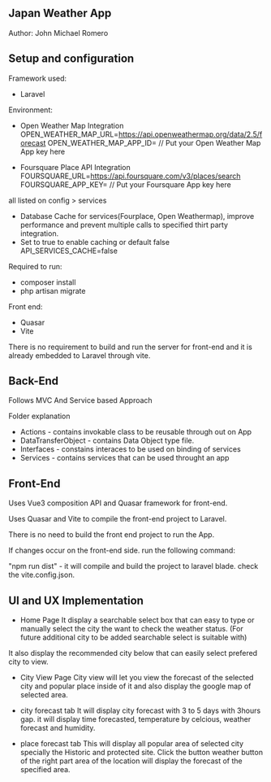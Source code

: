 ## Japan Weather App
Author: John Michael Romero

## Setup and configuration

Framework used:
- Laravel

Environment:
- Open Weather Map Integration
OPEN_WEATHER_MAP_URL=https://api.openweathermap.org/data/2.5/forecast
OPEN_WEATHER_MAP_APP_ID= // Put your Open Weather Map App key here

- Foursquare Place API Integration
FOURSQUARE_URL=https://api.foursquare.com/v3/places/search
FOURSQUARE_APP_KEY= // Put your Foursquare App key here

all listed on config > services

- Database Cache for services(Fourplace, Open Weathermap), improve performance and prevent multiple calls to specified thirt party integration.
- Set to true to enable caching or default false
API_SERVICES_CACHE=false

Required to run:
- composer install
- php artisan migrate

Front end:
- Quasar
- Vite

There is no requirement to build and run the server for front-end and it is already embedded to Laravel through vite.

## Back-End

Follows MVC And Service based Approach

Folder explanation
- Actions - contains invokable class to be reusable through out on App
- DataTransferObject - contains Data Object type file.
- Interfaces - constains interaces to be used on binding of services
- Services - contains services that can be used throught an app

## Front-End

Uses Vue3 composition API and Quasar framework for front-end.

Uses Quasar and Vite to compile the front-end project to Laravel.

There is no need to build the front end project to run the App.

If changes occur on the front-end side. run the following command:

"npm run dist" - it will compile and build the project to laravel blade. check the vite.config.json.

## UI and UX Implementation

- Home Page
It display a searchable select box that can easy to type or manually select the city the want to check the weather status. (For future additional city to be added searchable select is suitable with)

It also display the recommended city below that can easily select prefered city to view.

- City View Page
City view will let you view the forecast of the selected city and popular place inside of it and also display the google map of selected area.

- city forecast tab
It will display city forecast with 3 to 5 days with 3hours gap. it will display time forecasted, temperature by celcious, weather forecast and humidity.

- place forecast tab
This will display all popular area of selected city specially the Historic and protected site. Click the button weather button of the right part area of the location will display the forecast of the specified area.




